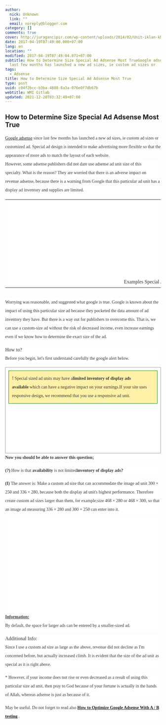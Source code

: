 ```yaml
---
author:
  nick: Unknown
  link: ""
  email: noreply@blogger.com
category: []
comments: true
cover: http://juragancipir.com/wp-content/uploads/2014/02/Unit-iklan-khusus.png
date: 2017-04-19T07:49:00.000+07:00
lang: en
location: ""
modified: 2017-04-19T07:49:04.071+07:00
subtitle: How to Determine Size Special Ad Adsense Most TrueGoogle adsense since
  last few months has launched a new ad sizes, ie custom ad sizes or
tags:
  - Adsense
title: How to Determine Size Special Ad Adsense Most True
type: post
uuid: c04f2bcc-b3ba-4888-8a3a-076e0f7db67b
webtitle: WMI Gitlab
updated: 2021-12-20T03:32:49+07:00
---
```


<div dir="ltr" style="text-align: left;" trbidi="on"><h2>How to Determine Size Special Ad Adsense Most True</h2><div><span class="notranslate"><span class="notranslate" style="background-color: white; color: #353535; font-family: &quot;merriweather&quot; , &quot;times new roman&quot; , &quot;times&quot; , serif; line-height: 28px;"><a href="http://www.webmanajemen.com/p/search.html?q=Adsense" target="_blank" rel="noopener noreferer nofollow">Google adsense</a> since last few months has launched a new ad sizes, ie custom ad sizes or customized ad.</span><span style="background-color: white; color: #353535; font-family: &quot;merriweather&quot; , &quot;times new roman&quot; , &quot;times&quot; , serif; line-height: 28px;">&nbsp;</span><span class="notranslate" style="background-color: white; color: #353535; font-family: &quot;merriweather&quot; , &quot;times new roman&quot; , &quot;times&quot; , serif; line-height: 28px;">Special ad design is intended to make advertising more flexible so that the appearance of more ads to match the layout of each website.</span><span style="background-color: white; color: #353535; font-family: &quot;merriweather&quot; , &quot;times new roman&quot; , &quot;times&quot; , serif; line-height: 28px;"></span></span><br><div style="background-color: white; color: #353535; font-family: Merriweather, 'Times New Roman', Times, serif; line-height: 28px; margin-bottom: 1em; padding: 0px;"><span class="notranslate"><span class="notranslate">However, some adsense publishers did not dare use adsense ad unit size of this specialty.</span>&nbsp;<span class="notranslate">What is the reason?</span>&nbsp;<span class="notranslate">They are worried that there is an adverse impact on revenue adsense, because there is a warning from Google that this particular ad unit has a display ad inventory and supplies are limited.</span></span></div><span class="notranslate"><table cellpadding="0" cellspacing="0" class="amp-wp-inline-e8473eaef17a742db2044c0d823a7b28" style="background-color: white; color: #353535; font-family: Merriweather, 'Times New Roman', Times, serif; line-height: 28px; margin-left: auto; margin-right: auto; text-align: center;"><tbody><tr><td class="amp-wp-inline-2f0158eb062d1ac553a7edcb8a744628"><amp-img class="amp-wp-enforced-sizes i-amphtml-element i-amphtml-layout-responsive i-amphtml-layout-size-defined i-amphtml-layout" height="240" sizes="(min-width: 400px) 400px, 100vw" src="http://juragancipir.com/wp-content/uploads/2014/02/Unit-iklan-khusus.png" style="display: block; margin: 0px auto; max-width: 100%; overflow: hidden !important; position: relative; width: 100vw;" width="400"><i-amphtml-sizer style="display: block; padding-top: 216px;"></i-amphtml-sizer><img class="i-amphtml-fill-content i-amphtml-replaced-content" src="http://juragancipir.com/wp-content/uploads/2014/02/Unit-iklan-khusus.png" style="border: none !important; bottom: 0px; display: block; height: 1px; left: 0px; margin: auto; min-height: 100%; min-width: 100%; padding: 0px !important; position: absolute; right: 0px; top: 0px; width: 1px;"></amp-img><br><div class="quads-location quads-ad4" id="quads-ad4"></div></td></tr><tr><td class="amp-wp-inline-2f0158eb062d1ac553a7edcb8a744628"><span class="notranslate">Examples Special Ad Unit Sizes</span></td></tr></tbody></table></span><br><div style="background-color: white; color: #353535; font-family: Merriweather, 'Times New Roman', Times, serif; line-height: 28px; margin-bottom: 1em; padding: 0px;"><span class="notranslate"><span class="notranslate">Worrying was reasonable, and suggested what google is true.</span>&nbsp;<span class="notranslate">Google is known about the impact of using this particular size ad because they pocketed the data amount of ad inventory they have.</span>&nbsp;<span class="notranslate">But there is a way out for publishers to overcome this.</span>&nbsp;<span class="notranslate">That is, we can use a custom-size ad without the risk of decreased income, even increase earnings even if we know how to determine the exact size of the ad.</span></span></div><span class="notranslate"></span><div style="background-color: white; color: #353535; font-family: Merriweather, 'Times New Roman', Times, serif; line-height: 28px; margin-bottom: 1em; padding: 0px;"><span class="notranslate"><span class="notranslate"><span class="amp-wp-inline-e83b3001d8045eddbc5ff9e9b885e24e" style="font-size: medium;">How to?</span></span></span><br><span class="notranslate"><span class="notranslate">Before you begin, let's first understand carefully the google alert below.</span></span></div><span class="notranslate"><div class="amp-wp-inline-165f5b8a45498fa4b986c418550f3ff5" style="background-color: white; border: 1px solid rgb(138, 155, 155); color: #353535; font-family: Merriweather, 'Times New Roman', Times, serif; line-height: 28px; padding: 10px;"><div class="amp-wp-inline-bcad458266bf6d698f4032ea222f151a" style="background-color: #fff1a8; border: 1px ridge rgb(0, 128, 0); padding: 10px;"><span class="notranslate"><span class="amp-wp-inline-e83b3001d8045eddbc5ff9e9b885e24e" style="font-size: medium;">!</span></span>&nbsp;<span class="notranslate">Special sized ad units may have a<b>limited inventory of display ads available</b>&nbsp;which can have a negative impact on your earnings.</span><span class="notranslate">If your site uses responsive design, we recommend that you use a responsive ad unit.</span></div><div style="margin-bottom: 1em; padding: 0px;"></div><div class="amp-wp-inline-4e7cf9905a12cc7ecb45883ae68f08db" style="clear: both; text-align: center;"><amp-img class="amp-wp-enforced-sizes i-amphtml-element i-amphtml-layout-responsive i-amphtml-layout-size-defined i-amphtml-layout" height="178" sizes="(min-width: 400px) 400px, 100vw" src="http://juragancipir.com/wp-content/uploads/2014/02/Unit-iklan-khusus-1.jpg" style="display: block; margin: 0px auto; max-width: 100%; overflow: hidden !important; position: relative; width: 100vw;" width="400"><i-amphtml-sizer style="display: block; padding-top: 136.15625px;"></i-amphtml-sizer><img class="i-amphtml-fill-content i-amphtml-replaced-content" src="http://juragancipir.com/wp-content/uploads/2014/02/Unit-iklan-khusus-1.jpg" style="border: none !important; bottom: 0px; display: block; height: 1px; left: 0px; margin: auto; min-height: 100%; min-width: 100%; padding: 0px !important; position: absolute; right: 0px; top: 0px; width: 1px;"></amp-img></div></div><div style="background-color: white; color: #353535; font-family: Merriweather, 'Times New Roman', Times, serif; line-height: 28px; margin-bottom: 1em; padding: 0px;"><span class="notranslate"><b>Now you should be able to answer this question;</b></span></div><div class="quads-location quads-ad2" id="quads-ad2" style="background-color: white; color: #353535; font-family: Merriweather, 'Times New Roman', Times, serif; line-height: 28px;"></div><div style="background-color: white; color: #353535; font-family: Merriweather, 'Times New Roman', Times, serif; line-height: 28px; margin-bottom: 1em; padding: 0px;"><span class="notranslate"><b>(?)</b>&nbsp;How is that&nbsp;<b>availability</b>&nbsp;is not limited<b>inventory of display ads?</b></span></div><div style="background-color: white; color: #353535; font-family: Merriweather, 'Times New Roman', Times, serif; line-height: 28px; margin-bottom: 1em; padding: 0px;"><span class="notranslate"><b>(I)</b>&nbsp;The answer is: Make a custom ad size that can accommodate the image ad unit 300 × 250 and 336 × 280, because both the display ad unit's highest performance.</span>&nbsp;<span class="notranslate">Therefore create custom ad sizes larger than them, for example;</span><span class="notranslate">size 468 × 280 or 468 × 300, so that an image ad measuring 336 × 280 and 300 × 250 can enter into it.</span></div><div class="amp-wp-inline-4e7cf9905a12cc7ecb45883ae68f08db" style="background-color: white; clear: both; color: #353535; font-family: Merriweather, 'Times New Roman', Times, serif; line-height: 28px; text-align: center;"><amp-img class="amp-wp-enforced-sizes i-amphtml-element i-amphtml-layout-responsive i-amphtml-layout-size-defined i-amphtml-layout" height="373" sizes="(min-width: 400px) 400px, 100vw" src="http://juragancipir.com/wp-content/uploads/2014/02/Unit-iklan-khusus-2.jpg" style="display: block; margin: 0px auto; max-width: 100%; overflow: hidden !important; position: relative; width: 100vw;" width="400"><i-amphtml-sizer style="display: block; padding-top: 305.859375px;"></i-amphtml-sizer><img class="i-amphtml-fill-content i-amphtml-replaced-content" src="http://juragancipir.com/wp-content/uploads/2014/02/Unit-iklan-khusus-2.jpg" style="border: none !important; bottom: 0px; display: block; height: 1px; left: 0px; margin: auto; min-height: 100%; min-width: 100%; padding: 0px !important; position: absolute; right: 0px; top: 0px; width: 1px;"></amp-img></div><div style="background-color: white; color: #353535; font-family: Merriweather, 'Times New Roman', Times, serif; line-height: 28px; margin-bottom: 1em; padding: 0px;"><span class="notranslate"><u><b>Information:</b></u></span><br><span class="notranslate">By default, the space for larger ads can be entered by a smaller-sized ad.</span></div><div style="background-color: white; color: #353535; font-family: Merriweather, 'Times New Roman', Times, serif; line-height: 28px; margin-bottom: 1em; padding: 0px;"><span class="notranslate"><span class="amp-wp-inline-e83b3001d8045eddbc5ff9e9b885e24e" style="font-size: medium;">Additional Info:</span></span><br><span class="notranslate">Since I use a custom ad size as large as the above, revenue did not decline as I'm concerned before, but actually increased climb.</span>&nbsp;<span class="notranslate">It is evident that the size of the ad unit as special as it is right above.</span></div><div style="background-color: white; color: #353535; font-family: Merriweather, 'Times New Roman', Times, serif; line-height: 28px; margin-bottom: 1em; padding: 0px;"><span class="notranslate">* However, if your income does not rise or even decreased as a result of using this particular size ad unit, then pray to God because of your fortune is actually in the hands of Allah, whereas adsense is just as because of it.</span></div><div style="background-color: white; color: #353535; font-family: Merriweather, 'Times New Roman', Times, serif; line-height: 28px; margin-bottom: 1em; padding: 0px;"><span class="notranslate">May be useful.</span>&nbsp;<span class="notranslate">Do not forget to read also&nbsp;<b><a href="http://google.at/search?q=How%20to%20Optimize%20Google%20Adsense%20With%20A%20/%20B%20testing" target="_blank" rel="noopener noreferer nofollow">How to Optimize Google Adsense With A / B testing</a></b>&nbsp;.</span></div></span></div></div><script>document.querySelectorAll("pre,code");
  pretext.forEach(function (el) {
    el.classList.toggle("notranslate", true);
  });</script>